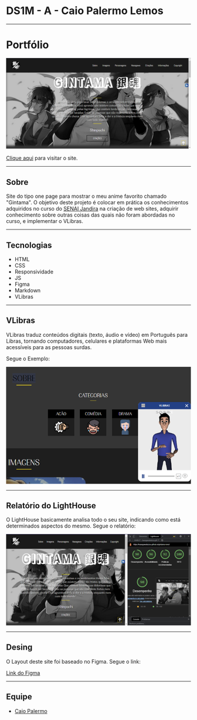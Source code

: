 # DS1M - A - Caio Palermo Lemos

---

# Portfólio

![Screenshot](screenshot.PNG)

[Clique aqui](https://hasegawataizou.github.io/gintama-novo/) para visitar o site.

---

## Sobre
Site do tipo one page para mostrar o meu anime favorito chamado "Gintama".
O objetivo deste projeto é colocar em prática os conhecimentos adquiridos no curso do [SENAI Jandira](https://jandira.sp.senai.br/) na criação de web sites, adquirir conhecimento sobre outras coisas das quais não foram abordadas no curso, e implementar o VLibras.

---
## Tecnologias
- HTML
- CSS
- Responsividade
- JS
- Figma
- Markdown
- VLibras

---

## VLibras
VLibras traduz conteúdos digitais (texto, áudio e vídeo) em Português para Libras, tornando computadores, celulares e plataformas Web mais acessíveis para as pessoas surdas.

Segue o Exemplo:

![Sign](sign.PNG)

---
## Relatório do LightHouse
O LightHouse basicamente analisa todo o seu site, indicando como está determinados aspectos do mesmo. Segue o relatório:

![Report](report.PNG)

---
## Desing
O Layout deste site foi baseado no Figma. Segue o link:

[Link do Figma](https://www.figma.com/file/yk6pZFeN8DjKeG8arN3DVA/GINTAMA?node-id=0%3A1)

---
## Equipe
- [Caio Palermo](https://github.com/HasegawaTaizou)
